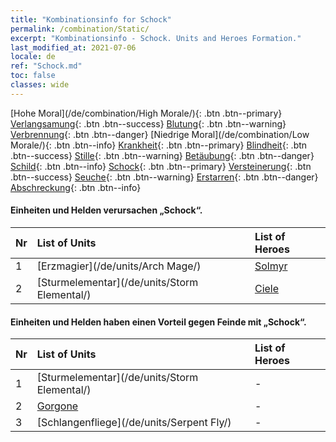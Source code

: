 ```yaml
---
title: "Kombinationsinfo for Schock"
permalink: /combination/Static/
excerpt: "Kombinationsinfo - Schock. Units and Heroes Formation."
last_modified_at: 2021-07-06
locale: de
ref: "Schock.md"
toc: false
classes: wide
---
```


  [Hohe Moral](/de/combination/High Morale/){: .btn .btn--primary} [Verlangsamung](/de/combination/Slow/){: .btn .btn--success} [Blutung](/de/combination/Bleeding/){: .btn .btn--warning} [Verbrennung](/de/combination/Burning/){: .btn .btn--danger} [Niedrige Moral](/de/combination/Low Morale/){: .btn .btn--info} [Krankheit](/de/combination/Disease/){: .btn .btn--primary} [Blindheit](/de/combination/Blind/){: .btn .btn--success} [Stille](/de/combination/Silence/){: .btn .btn--warning} [Betäubung](/de/combination/Stun/){: .btn .btn--danger} [Schild](/de/combination/Shield/){: .btn .btn--info} [Schock](/de/combination/Static/){: .btn .btn--primary} [Versteinerung](/de/combination/Petrify/){: .btn .btn--success} [Seuche](/de/combination/Plague/){: .btn .btn--warning} [Erstarren](/de/combination/Freeze/){: .btn .btn--danger} [Abschreckung](/de/combination/Deterrence/){: .btn .btn--info} 


#### Einheiten und Helden verursachen „Schock“.

  | Nr |  List of Units  | List of Heroes | 
  |:---|:----------------|:---------------| 
  | 1 | [Erzmagier](/de/units/Arch Mage/) | [Solmyr](/de/heroes/Solmyr/) |
  | 2 | [Sturmelementar](/de/units/Storm Elemental/) | [Ciele](/de/heroes/Ciele/) |


#### Einheiten und Helden haben einen Vorteil gegen Feinde mit „Schock“.

  | Nr |  List of Units  | List of Heroes | 
  |:---|:----------------|:---------------| 
  | 1 | [Sturmelementar](/de/units/Storm Elemental/) | - |
  | 2 | [Gorgone](/de/units/Gorgon/) | - |
  | 3 | [Schlangenfliege](/de/units/Serpent Fly/) | - |
